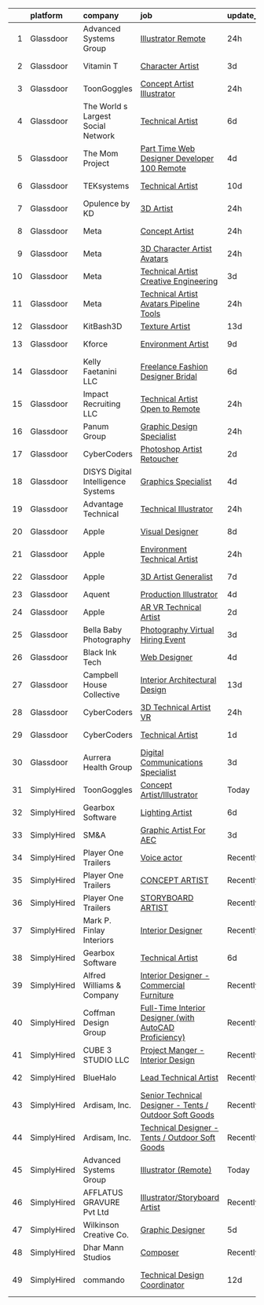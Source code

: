 

|    | platform    | company                              | job                                                                                                                                                                                                                                                                                                                                                                                                                                                                                                                                                                                                                                                                                                                                                                                                                                                                                                                                                                                                                                                                                                                                                                                                                                                                                                                                                                                                                                                                                        | update_time   | location             |
|---:|:------------|:-------------------------------------|:-------------------------------------------------------------------------------------------------------------------------------------------------------------------------------------------------------------------------------------------------------------------------------------------------------------------------------------------------------------------------------------------------------------------------------------------------------------------------------------------------------------------------------------------------------------------------------------------------------------------------------------------------------------------------------------------------------------------------------------------------------------------------------------------------------------------------------------------------------------------------------------------------------------------------------------------------------------------------------------------------------------------------------------------------------------------------------------------------------------------------------------------------------------------------------------------------------------------------------------------------------------------------------------------------------------------------------------------------------------------------------------------------------------------------------------------------------------------------------------------|:--------------|:---------------------|
|  1 | Glassdoor   | Advanced Systems Group               | [Illustrator  Remote ](https://www.glassdoor.com/partner/jobListing.htm?pos=129&ao=1136043&s=58&guid=00000182815f1f78aeb8029729990b0a&src=GD_JOB_AD&t=SR&vt=w&ea=1&cs=1_b38666ec&cb=1660027871463&jobListingId=1008061173284&jrtk=3-0-1ga0lu7t9kuha801-1ga0lu7tqg2qu800-8b30d682bf8e636f-)                                                                                                                                                                                                                                                                                                                                                                                                                                                                                                                                                                                                                                                                                                                                                                                                                                                                                                                                                                                                                                                                                                                                                                                                 | 24h           | San Francisco, CA    |
|  2 | Glassdoor   | Vitamin T                            | [Character Artist](https://www.glassdoor.com/partner/jobListing.htm?pos=122&ao=1110586&s=58&guid=00000182815f1f78aeb8029729990b0a&src=GD_JOB_AD&t=SR&vt=w&cs=1_b2792064&cb=1660027871463&jobListingId=1008056223678&cpc=155EB9D5185558AF&jrtk=3-0-1ga0lu7t9kuha801-1ga0lu7tqg2qu800-6c10e3726336ac6f--6NYlbfkN0DMrcEu7yrtATojKJA7cEzGQ3FdRGWLh0CZQInL4ECGI6k5tN82kdM0cJmh4vC7GgjCRMRi8NDGUDmB8TOH7AXDSKABpq8xpAsHI1IHXDuKuaGVgdIUnUwPPn0gfEL-OBigKsAUf-2NnCTWWr9f927-1E9ig6IZiC0_5BezMjexMIxAyKw0DO83uu8kepNK0rOwuRZT1U_58AUQgYaq8inZ6ypknr8k_6Ch8mWGy53g-0T27rZF85bvZkCM8nkurtm2dbhSHtUOg4VoIMMZWUly34knLCv98gEMASNMq6vLyPEvcZCACZbpbkEfR3zs-VB1r-Y3S3LCTcCR_CCcLzpp0HGxvFGdaUQ6kahHr5cKt2NuU97UaMyLzVDRJgDPxnrDdQtjIWR1-jpi92Iquh4ttSGinahz1R3QMsvqh9_ksmZvPo8fxMTo_OIdHITAAUP3bLWxOLeSD1veq-uK3_s_RkHtOYruMQvYdguxmXcuaA%3D%3D)                                                                                                                                                                                                                                                                                                                                                                                                                                                                                                                                                                                                                                                         | 3d            | Vancouver, WA        |
|  3 | Glassdoor   | ToonGoggles                          | [Concept Artist Illustrator](https://www.glassdoor.com/partner/jobListing.htm?pos=107&ao=1110586&s=58&guid=00000182815f1f78aeb8029729990b0a&src=GD_JOB_AD&t=SR&vt=w&ea=1&cs=1_026f8156&cb=1660027871461&jobListingId=1008060673257&cpc=1FDE87803EF93CD3&jrtk=3-0-1ga0lu7t9kuha801-1ga0lu7tqg2qu800-6c684179a99c284c--6NYlbfkN0APToHrk7ILONyRglvlT3LJMO76dZGJsKlG8WQjsY8Cq_fIoXfAQDEwO_C5FVwIpi5wq_Sg0bZk_CoXmVzns0PPhqaJOEFqrZKtomtK2i8hSAuA5SmzVXPiNZxJIZm58pS7WdSR9X2H8BTaeJQrbhZmqpW4BDLP2tIHz_CdGskJKTVZcRRZwxlK-bAmC_s9R1esg0Jh5KMQm2lLA3S_HyWIxooIZV_t5mg21w3vtKJZ47plLI3FeLqyG2zIZLn6FwmlWoHPtPHcpWc-H0tNejqgif-NopGFHA6aoRnN4iLQuu03c65VAuqodjIAugRuHR8ON_AsfT7fwVM_NRHA0_WJNCfvohkv57GW4K0pcqPyRWHrUYORf1iu4YFit_vusJ4T-1K-U9wVBVff0mBvxa3tEnX3VV6d9qcbXNZLLM8yJJCfN790QVGCKVa8HtFHP_jF5q8aNyWyNDxJNctkfFOohPpEffVtIOsqIgVwuHMjCNJ4IKQCJfxabpqHn1ARkUs%3D)                                                                                                                                                                                                                                                                                                                                                                                                                                                                                                                                                                                                                        | 24h           | Sherman Oaks, CA     |
|  4 | Glassdoor   | The World s Largest Social Network   | [Technical Artist](https://www.glassdoor.com/partner/jobListing.htm?pos=115&ao=1110586&s=58&guid=00000182815f1f78aeb8029729990b0a&src=GD_JOB_AD&t=SR&vt=w&ea=1&cs=1_fc5b1f82&cb=1660027871462&jobListingId=1008048926974&cpc=C63BD00756FD6F58&jrtk=3-0-1ga0lu7t9kuha801-1ga0lu7tqg2qu800-248e5923486b8f02--6NYlbfkN0DSgjPPcnEdvoK3uuxfISLALE6pB1FR7YSHOr_tSg5_QGIhoz_2VqUepdcKLBLI_zTQDUXKUWfMuJTcj5jBf5eRM8zWZiZ9z_cT7nylf-Em8Xnd4NBmVUBZUEHbDs2Kc1GzuzbLrePqI8f5xG1BT2ulBFUwvjcfS-QaVO8EMFpvsQiwlSRMnbZjesYonulty_z1nVl8Rbuv1FCwbqNPpX5WQHDg8KgsnyIC8Jv0SQm3MuFF8dx6IHyXXZCsOC3s97K0JqOFSl_Kw4ZQl0ps1vHyxhSpFmqRRnzJ8E-a7nz6G70sXonhyz3jUYmzcICXNL1J0rvkTewCT4kaZt6WL5ofRjl3PR3QuZxsDhb2YbdCvPI2g8GRTfKT9LFKdWD4oh33lIzgr31m8Fy97tQ0oqInq-U9uhDGEfM-GVFP6tAai-iMtavFLg5l2OYkoH_UufqWeFhjgkg0hOTIU386u9OE5MljtzijirHl88amiKpHF2uLfcv32-YZ54rOqNc_YZrm3bXeyVWbxobhAQhQD2yaoHQLao2bdd4Y6tDh88u72GxkVC3KfeEyTHjO9G77Iixv9TQ_n2cYvHPFKVVfpuG9)                                                                                                                                                                                                                                                                                                                                                                                                                                                                                                                                                | 6d            | Los Angeles, CA      |
|  5 | Glassdoor   | The Mom Project                      | [Part Time Web Designer Developer  100  Remote ](https://www.glassdoor.com/partner/jobListing.htm?pos=120&ao=1110586&s=58&guid=00000182815f1f78aeb8029729990b0a&src=GD_JOB_AD&t=SR&vt=w&cs=1_4225cb3b&cb=1660027871462&jobListingId=1008053678896&cpc=C891152315FA1AD8&jrtk=3-0-1ga0lu7t9kuha801-1ga0lu7tqg2qu800-29a7914dc5cfee51--6NYlbfkN0BDp_epf89aHDQhKpPegNJQ_ldQpEFZQsM9OcONMGxWx6pU56EKHF58QjVdAUvn2gXtFT0-bhph3gR76uhyeyuc-9vrecS-9MH-QgYhY40ZPLHFRbRilPifVczquM8cqveH39uLQ5urFCbvey3LpNmb43wZpt5IQV9zpSx0vKo8-AdwGjnSObvi2EOsyJErdM5zZJ_MdeUXTusY5bYrXzcvt804rGmG1ebwuItWXbqX1IRKF4z_1BbvmHMKJ8ROq3SMIKfivWP1r1vOwPj1uFVMfdG47qvBTcuy0kWh8DfmMt1tGGg25AGtsy67lQ-pK0l27VULbHtDQGWoM_KWgVASjq7e4KwW57yr_ZV6LAT0YVeRNuGjmPsVWNMUQRlrVB0Ud2txHFCAnbVCfRzrMylx0PZEa543-eVgailOPG9OwyzdwpaipF6i9Bt20YiCZA8_iTM1at-MlDKS7L-ABm1kajEyMc9jclM4L-W-3JQ-Cgr9tLvJ5UstW4tqPZuXxKHIK87XGiUHJcxoMQ-QAgislpNpiQoyIYirclOGssShcRCMgVNwD2TikTKQoLoyQqNUukMqE68cOA%3D%3D)                                                                                                                                                                                                                                                                                                                                                                                                                                                                                                                           | 4d            | Remote               |
|  6 | Glassdoor   | TEKsystems                           | [Technical Artist](https://www.glassdoor.com/partner/jobListing.htm?pos=126&ao=1110586&s=58&guid=00000182815f1f78aeb8029729990b0a&src=GD_JOB_AD&t=SR&vt=w&cs=1_a7b2a0bc&cb=1660027871463&jobListingId=1008039161486&cpc=F41FEAB56D215062&jrtk=3-0-1ga0lu7t9kuha801-1ga0lu7tqg2qu800-072f00c7dc1299e4--6NYlbfkN0AuKz8EBO1xHDEL7V2YF9xF3dC_I9B9i-Zw2Jh8clPMK3KTieKealHQMRxLfyLBLKIrswHeKBxM9TXSRl_cIE8uIK21oPg-0fKw-HtXJ93ZUUCssoOUmcpszMkT6JCzul1gvBhuJtvRB880NqWK5PRPihbY6Ko74PWCwfh8aY36zXuGrgjOSweFoUwKbGk1g6x9L5yxq_HZXqC90ZFKS-kqF-Dv1B_XC4nSQFnmLR1OqBSPQyZUGes9Ba_MCPUYMB9xxv-97O_RvQJXTNfW8uDCSwJ1ZXSd7EWVHD3EsDyp-Hba7LVcy4V87O2YNzDEyLl3bOWks-0N0KLa4eDTlIMO0Gx0aWwaaR0n-4uaKS_y9H5-JhNPjCiGD2kw8wyBnG1uOBkCAJgQAeFTfnxoJBDDHXIUg5lxQX2p7uJiBoubB5wsLb0GACJOgUyW--Ar-99ALPS3-A20DagsRdqpqe4dTuu7-3fm-1n5P5aQEmZFe2zRzuHYTIdJpfdcrbe4LgLy-dzbXI2CA-Qoo3vjjH9CuWVOqWHTzXCI6_NohMK5B6ov4CJ2OUlhWl-QkXzD3NOYXSoXJQuXfTU2fJbZPsXp001yJdkgEADeaeeK4vmEwoqXe5EWjtQ4R6LzpJ9JPWEDIEZQj0E8odMr-lxqiBy1X_9bORKN5z6qmsdRMQx78jjjwIzhvXY0e4QwdHZ-s2_ma_Z2sH55c_sfCEj6hr2UBorFRvEpJCFzDiY_OeY9-9MwTlk5eT2MlxtPBfAYNBLE9t379O5zB9BO4-M2MITE4wwgf2FFEEgoFPO8eMNQCR9X5igyC-jWBJBqauP4cv1mMD0Gwtqe57WTgiHcA3NA5dRAaIwn6BG6YItLJ8bW5BeNE6qjJC1Dp9qb2V74ZoRTyAn9Q1I_Vo9vCIrF5fDR8GCW3qYsDdo%3D)                                                                                                                                                                                                       | 10d           | Menlo Park, CA       |
|  7 | Glassdoor   | Opulence by KD                       | [3D Artist](https://www.glassdoor.com/partner/jobListing.htm?pos=108&ao=1110586&s=58&guid=00000182815f1f78aeb8029729990b0a&src=GD_JOB_AD&t=SR&vt=w&ea=1&cs=1_532d917f&cb=1660027871461&jobListingId=1008060635178&cpc=AF8BC9077DDDE68D&jrtk=3-0-1ga0lu7t9kuha801-1ga0lu7tqg2qu800-ece28a5bf28f35e2--6NYlbfkN0Bzkuy17zoNwKMVjyusHhR7JNYo3SmelKzW8jp1Pa4Tk4WW547EexT8lZKR-gSYR2hmTMZ4f2JkGM0Bz3it44cRhxykvI-tnG4bEQgTqeFTblZB-Rf1gUvajfZob7I8LVUQCK7e6xhzaUjXKv5WnOa4sW6ZP2UuYWX5siLo4UvwIYvi22ZacKZPQIJf99zvKlq_p0GZ77HMnAnRNM4TkSFBAscg1YS7-KKaWAvGCrzFrnAHv-GRxYs_sN76fCt3UhVHb3MQJiEpTqTwT2ip0Bic6NpVBtnxW5Mo8j6gznKoppcGnvcvYU9IXCwCJ3-xIYs-8vxR1p2EtrTqGICZaSqDOjQ2tGg9B3bVOzjifkYIzcwxRy3-I3CYfNJnmr1wsAh91XaHwIww9CaiJ5eGklbH2ygQFrTGilS3L3fcOWgGY9w1H6V3NWZNKt8-AGhkm2zhGLCJQErcMD78KqkYM0pQgKUH5Bt1vS8TNM_d3C3VBEPccd1kW6bJWcvjGOoODiaD4CjWka7llg%3D%3D)                                                                                                                                                                                                                                                                                                                                                                                                                                                                                                                                                                                                                           | 24h           | West Mifflin, PA     |
|  8 | Glassdoor   | Meta                                 | [Concept Artist](https://www.glassdoor.com/partner/jobListing.htm?pos=102&ao=1110586&s=58&guid=00000182815f1f78aeb8029729990b0a&src=GD_JOB_AD&t=SR&vt=w&cs=1_75ba3ee3&cb=1660027871460&jobListingId=1008061777942&cpc=632C08DE5A4EA969&jrtk=3-0-1ga0lu7t9kuha801-1ga0lu7tqg2qu800-509a55e2d2fecd25--6NYlbfkN0DYl4UJW4r1Vl7FEn6T9F-rD9lpC-0oMJVSiWjK_MGUd8e8cHXcpv6KPyjLHZEfqkVDT8BL02zSvMYUIlFhL3PC6ECqaP_c5951N_LZXWmyKCY8Kc2W9CtWupRt1vgCZ729Ir3zrl5x3E7_IP23pXS3w_Ht_5u1U-3uBJZce1rHA6f6UGdX3nHPVECWyYusWNuMXXnYMzJewiKKTa40exPUTu7xmczckhHfHxHlbnL9ozD8PZV2iL85kUULnW6Qzp4-Z7LrPcK0Geg0EYiwWMQU_cvxHB9gVT3fxMgTQZyDPVM8G06XnJc9E04zOGXmjRXNCE-jJ-8G1VGNSPKZrKurj58Nx_T8TReyEKsccAt4pDKHXsH8Jfa1-m3eblKm6RNSkWcbtn5blwl9M4l9atW-2jWdkq4v83VzPw4rGLE7IhPDwq3Hg7Si47IhlDeNEs5XFO49K2MKFQzpPZz1FJ3TUUjIjHheKDhs5Rtj65_-8uGN_zHV9gHS1jMxSAodfBhYRv7cSWZquwVfBo0Ta6lmjGC4PSGFMiTybXZFm0gBC1oBOIJqjRCVtk1qMRUHl1LHZNdWG2g9CIAzyZj93ea9TMBNq4hT3wl2GST_mPCRXL6xYRjYs8PSsMASWLGuhFG6JeyZk9Aap8sH9il2ObM9Jf1shflSVmb5eHsTcHUzhAuxixxdxJCafXYmEHYCBFVuY8InJsio0KHsPR-vm0te0Ut4lsiD29Kt_7AEmXOKj7c1z7kwk9SPMp0BdurfKFxMLJnmy3PaNi8k9ZFO6zYxyaxhzu6a8Vit6F0UVzjQ9oJDRjkmXj1hxP3IyjIOtiApsoNlxiZLdFdhZC_-lid-NPd8s4ouk-ufZuU7iHqIPk_SpYEyYeynh2MPKZkcIbQI9_6gqCSdEl7hxUFpwtJJHNMED4Kym8X6pnazLHI2VpCko9n2DQrXG2vglIJq2enXkwmiGyaENLwJc6_ylMproT03MsDr02KtVKG7nIpbYT7fqERqPHMm0g7TKFFhwxsDYY4uDzxEOtIBfPQrUTUF-CgsMwV1g-b6BSoxgkDMAj5H_M6tO6nuWjNHjq-BGVk%3D)                                         | 24h           | New York, NY         |
|  9 | Glassdoor   | Meta                                 | [3D Character Artist  Avatars](https://www.glassdoor.com/partner/jobListing.htm?pos=103&ao=1110586&s=58&guid=00000182815f1f78aeb8029729990b0a&src=GD_JOB_AD&t=SR&vt=w&cs=1_f8157438&cb=1660027871460&jobListingId=1008061777966&cpc=8A48E7D5890B96AC&jrtk=3-0-1ga0lu7t9kuha801-1ga0lu7tqg2qu800-42385de9be05d970--6NYlbfkN0DYl4UJW4r1Vl7FEn6T9F-rD9lpC-0oMJVSiWjK_MGUd8e8cHXcpv6KPyjLHZEfqkVDT8BL02zSvDOFgY_TTPFfcsfb90mC8bVqyuMPVNeahIMSpreFDcArnyZCD3rMbijFTY1J5mOR9XF2sJuhoD64xxAaVVYOT5pOL1XxGsCl-_r0lPkXyM5euDLqQtY7xcSL_KSQMLb-KUeMyzpN2AQ8T8snMnYZsEQezeHjPJ6QxrAxshLrl533AYlDEKJHG-YFY9dHV3n4YlfKdcsv5p_HqyDrVyw8JPoTNwUI30IrQNsFqKcVsx-zydXO65wiIc9uD_ZCNIeWAs5-uFi_drSHYIPpBhS4OBPzz_m003g2wNASyOpm6lPEDLng2OKWdJEFkcQG5VuKH5gbFCuc4cYg1QidFk60DEJYO9HN1vlnso84aq0qwxRr85r-KWzMCkrEOu6d1ioUXwgimwyuZFSek1j2ATSqAL6aBI6Ww5rbXcMFY15gujvPH-yHmEzgJTO-FMw7cL5Vc33Q69AXqEN-XRvm8EYOxh4eOLAJxVITooL_co7QZwaYyVAbtYsTAyXXzqWm5ZAUKvCysg3pezXlRS9D1X8st1I6C23YxEPVSxHLFYWjSYzvAwUEOlYSwxTy310SYw29yLPJV6WOx6zfvQZJ5Ye1VJi4mAV6LkwNOVgXomFuHslHXSOBiJaG-83ApFH0QpwZGxRJSF7I_5Afs1U-j43Vb02rOkmdnsFV4Wwm4ywqqWD_c5Tyzx4jX4O_kwu9G-W1M15GbPvn80GARivuIx6a4SSaCHEEgmx0sdub1e_7X8LSXzhnq0Cvuj2KNFxlkVKedwnei6u4jY_YywkMJIMlj8VWWIIz3qnt31A8mF_939_NQEs93fLQQXaUumtYoiOvG7j70WBGKBRTePEI9-EfVohV3z95Ycb2xDzDmXKU7krKHVn_gozNMhpfG4-TvWP-W-7oOThPfqe9Vfx8fZZiicNUUbwkQNpCnarGnbRSxOwsvQiMSe2bZjNQiZLVEO3fvuGGTtIOozrIkTabQ_PxOV4FEBCmSWN2kB0Z_PX0YUa6AMIQQuDjJj0s3F2lp6a4fw%3D%3D)             | 24h           | New York, NY         |
| 10 | Glassdoor   | Meta                                 | [Technical Artist   Creative Engineering](https://www.glassdoor.com/partner/jobListing.htm?pos=104&ao=1110586&s=58&guid=00000182815f1f78aeb8029729990b0a&src=GD_JOB_AD&t=SR&vt=w&cs=1_c72044f6&cb=1660027871460&jobListingId=1008056316974&cpc=14D5209370AEC984&jrtk=3-0-1ga0lu7t9kuha801-1ga0lu7tqg2qu800-314cb7abd2da0403--6NYlbfkN0DYl4UJW4r1Vl7FEn6T9F-rD9lpC-0oMJVSiWjK_MGUd8e8cHXcpv6KPyjLHZEfqkUjKpU0hMXibp2ldHXflztMYwy5PWjsRXUM8qgSrSI8i6v4AMTrDiSEE8fvXHQyczsvZLsBPgXO4NwBol3QzjF5b6hr5bFyQ4_SuFrGUWIjg1omUFfLcL4Gjliz2PRkDot_z15xUFwrgweFbE0agp8AMkPGWjx5cvv6k3RDrc_haa5p0OvE2tS4yuOOgeYyjQ11sUV0D5QpxbxJlxSbEx61mzGCeeZWsQVtyqS2Q9Yyi7gjcaArGvUr31gC_eHScjq_hcYDk1MRPAiUkC5qCSApa0qiO17NC1-3P3JxSQ4GIl1irf5tyRbIfz8cy4fb3juAJF_vD5zosH6YCif6jblmTMMWqB8ILB49kGSac_-NcHHLW_svmrIWO4uJ4Ds57wPCAvDpfGd49yD5eojR7piCTQ8j0Ji0Ovsam1mPwXZrAS26NjUneqGCldWgtJa7YshrUHhiJ3Y8sq7xh0J3XayT4AuXxUdmWXxjUCrR8y6h6j8pbwRIwI_w_HdZ0eOosUhJzZIumx-Jnnk4LGtUa4Pkvi79shFkKWC_KcDULcFUikUniVKHZN50MZJn8UNVnwjhZ_ZQdfQMRCzJrP-TFInObiXI3Vd-umuJ6WvEp1LCypL1yOjyooelyDS9ULuEjd2emzyf-gSE3lraCERxsTNxU8Y9WB-B-8YMksV4THZZn2iN4uybDB1PbSNqkblLmzuKaaYJNso7Sg6rsgMQlHCnKuIvZkTTL-YyRG2hMsuPC9ZBVDkD93XknSHhvCo6E-ZiGIE39-E-wzHx8x9xR8C-Em-CIAKk1d_nyeC4dIkAsfx36_YPp4DZl9GbUpc-79x6uxMSuf1vbgY957qW_yK-6nw4_3q1aMmjbyGPJ8MKdJKnaPeWjl2eT2csMwujCZqeMC1g9ixP6XyF4TRLGbtUj7aoFW6GmkPA2zufS0p6GEbUENnG52oJ4DwGuWplq5uLn6HQDJVHtgOObtB12zbNxQIu4tAx30RNI_dHW6ogrles2cg6TXY_G7qKl89B44BZXJtH1F256w%3D%3D)  | 3d            | Burlingame, CA       |
| 11 | Glassdoor   | Meta                                 | [Technical Artist  Avatars Pipeline Tools](https://www.glassdoor.com/partner/jobListing.htm?pos=101&ao=1110586&s=58&guid=00000182815f1f78aeb8029729990b0a&src=GD_JOB_AD&t=SR&vt=w&cs=1_18ce1d23&cb=1660027871459&jobListingId=1008061777860&cpc=FDA93C03AE7AED37&jrtk=3-0-1ga0lu7t9kuha801-1ga0lu7tqg2qu800-99e1bc49abba966e--6NYlbfkN0DYl4UJW4r1Vl7FEn6T9F-rD9lpC-0oMJVSiWjK_MGUd8e8cHXcpv6KPyjLHZEfqkVDT8BL02zSvEAtjEAYuSFXPYOKsP-vuJeZpY5V-ffEyNjUMEKg8Rpwn4WNZhV-uITsOycdwnr9OcFTdLCvEX_3fdx_g-EEUqBCF5pfdHxQmvoYPWjvyHpjbvQ6BZA666T-E0gplxFvUpbQTYHEv9XrW6IpKV9EpxQ0cpAWhPrQH5ULQ_8SDviJojcsh0E-qlOCAHM2FzU07Ro_S6ehah5ZXwPQ3UTRPWoOYohH7AW5H5-iqpypJQdL0nGOUoj-1cljrTXOtNtfqwj0ct1oImVYlsww7SDTWH6sYyICt3Nfssvkherc0IHZZO7tSsq4M5Cj-VyX2XfD945eRquan6ZhgzAN5j4pr5PTMgTrlG242P9VEBUeBTFAeHxqj4ihT-4rETlpCO5q7t2UiiIiK5a-JV6EnmmIZHHXiN8u_oEBxhqKMz-B7xUS36XuH8ztWxaFB_xkBZdUn5O4qkLFnBgbqfF6Qz175Ej8nOIMqkke8Wkx5Pqi7dHAlTowzbaIP1cQEnmDa3V9_2ayihAw5yeMNNmgwbas1v2-xn3lTG5PF8oMFw0An4isO6ELh9LC-SVXniOTvHrqh2zxSBj0rd-Ld9qjmFyPPVjpuy2y9GUtHy7MoUAtIVw_YiX2K6iQ66ml6NzuGtn1G2rDjwaOAI_tOJdyuioIEzGpm1f7dcmmCfqLU0YtUClBunMEzuzo0B_XYiSAyh_iDX_cyxlQ4QBP7uWbBPK9vGlAzVZCgf2clfrD-459lyZKZhJzywLnLrOEyprv1OJ60KvNetl6o2MWfngmzw3fdGRzmcGwbc2VA8K1r2UjxOxTg-FU131DL3GAUwDNEMwkgYikEr-Kxe4T95sCAasFi10MPJNpWaDNKyQQcO-wDQimUUrDjOcW-VBEqgd84-MhjsGZ9aL9Ob3Y9J46nONq3DRlcA8l333mpmOfjzgs3xVcioC4VIK_7uGfG0nRK2l2SFPsukAZo6rcgaQOix9t9oJ7VB8AhxIoNKK0aWbzKOKc_I2TeKxILrU9yVkGjBihQQ%3D%3D) | 24h           | Remote               |
| 12 | Glassdoor   | KitBash3D                            | [Texture Artist](https://www.glassdoor.com/partner/jobListing.htm?pos=128&ao=1136043&s=58&guid=00000182815f1f78aeb8029729990b0a&src=GD_JOB_AD&t=SR&vt=w&ea=1&cs=1_a9266357&cb=1660027871463&jobListingId=1008031970276&jrtk=3-0-1ga0lu7t9kuha801-1ga0lu7tqg2qu800-d8862ebacd634d68-)                                                                                                                                                                                                                                                                                                                                                                                                                                                                                                                                                                                                                                                                                                                                                                                                                                                                                                                                                                                                                                                                                                                                                                                                       | 13d           | Remote               |
| 13 | Glassdoor   | Kforce                               | [Environment Artist](https://www.glassdoor.com/partner/jobListing.htm?pos=127&ao=1110586&s=58&guid=00000182815f1f78aeb8029729990b0a&src=GD_JOB_AD&t=SR&vt=w&cs=1_721fc661&cb=1660027871463&jobListingId=1008039485349&cpc=9908D8D4413DBB8A&jrtk=3-0-1ga0lu7t9kuha801-1ga0lu7tqg2qu800-85e95a4df6096bbb--6NYlbfkN0C5IatSLh_Ak1q39eQQoPIxD737RW9NeiYGvIRXkrLjEBkC4LI6KweFWWPiS1PvvlzJWla5cx_TCSU31A_RROMyKtGflSVGcxylY0GAzInpiniJyY4OdH1awobbWopXk1lmivPgVrGNEF7iey1BATDkb9pCHXVL7ryCgVvS23w7QQeKdfsGX0QFdlRuW2H24s0bM2t8Jf5aKw2ce2-LmrzY0o1G-Wms5eCxb3kK20dWZwoIcunumvSgCPRwgeExfC9rzJUOz8BG1BPa0oOTLUWfKNGor7ohq_SHqS76IMtKF59rpCAl2VPh56D_2HKzJFleteXK1jtPCBZ67pWWZkVHOlqwaCPHmA6ehUoQLde6PVOh5bsZFzh40stQhbImQecqRxeaGFb44ZemVaqcSB9Ro2QwOMrjs4H1I43w7hupw58DVUiBdDih1mCzZQnhYH6BiP-3gG6j-cloH2vwy5tKbcN6QOw5WyhyQP79iIcS1TBjoLKt6PpG3PoG09tKreaTlUkpOT_bgFzUuss3aB-egX89azxWx4cRedJltqrVEY-ZGSq9Y8iDUkjer0ZDtUlcZXRzEYkPJ0gJ_8QcQ-28X6Pt-0q2YCY%3D)                                                                                                                                                                                                                                                                                                                                                                                                                                                                                                                                     | 9d            | Redmond, WA          |
| 14 | Glassdoor   | Kelly Faetanini LLC                  | [Freelance   Fashion Designer  Bridal ](https://www.glassdoor.com/partner/jobListing.htm?pos=113&ao=1110586&s=58&guid=00000182815f1f78aeb8029729990b0a&src=GD_JOB_AD&t=SR&vt=w&ea=1&cs=1_8580ea29&cb=1660027871462&jobListingId=1008047552919&cpc=1CBFC3E34E2A31FF&jrtk=3-0-1ga0lu7t9kuha801-1ga0lu7tqg2qu800-a6b9ac20acd07671--6NYlbfkN0Bpkz4eilSyVaUq0KmM4Y1lINlxqZT7Saz1zIeLgvAAAQXFt9Fm2DMj8MuCtiTwdvLESqHkZ0NoepSmzNcjZDnBfQUfoiRxWu9YgRUvaQtbDMNMwaaxBB6jeoxv7tGRNsjun7Fhkv2YXNDcS4a3dPE76vUTJfxc_y4PoChJECPlFV8TzUzENM6w-NrYsqEToy7HFo6_8MvfSR0cTTQHBHe8Q4Rwh8LjYViMb8OiCCkl8e6JhS3O2xwDc14EUdB-DI0tAjSVtOoXTyT2_1L53e2ehfDW2obt03kQFsqUmLEyntWUDQNezwQ7-0lMks_C5wVVBgwuV2z4inEtFc1MqtK7BP6VugCxbR8wP_sI2-zXYhkXUN9Cs9OMo3c90jKTSLYoesItGvCxPAh7Dae8TTGE4KPcUlzwb4buO6RSc3eIm3P6Ig8y1rINmAEJBj8QpLQP7vOpJR2UR8avAGAv7YAD7VO1uaUN5vAGtVfhivFZu10wPUJYyKI6BRsTvJOwlZQ9IwnJZLihFA%3D%3D)                                                                                                                                                                                                                                                                                                                                                                                                                                                                                                                                                                                               | 6d            | Remote               |
| 15 | Glassdoor   | Impact Recruiting  LLC               | [Technical Artist  Open to Remote ](https://www.glassdoor.com/partner/jobListing.htm?pos=130&ao=1136043&s=58&guid=00000182815f1f78aeb8029729990b0a&src=GD_JOB_AD&t=SR&vt=w&ea=1&cs=1_8abdc24b&cb=1660027871463&jobListingId=1008061540537&jrtk=3-0-1ga0lu7t9kuha801-1ga0lu7tqg2qu800-b8e0831696672feb-)                                                                                                                                                                                                                                                                                                                                                                                                                                                                                                                                                                                                                                                                                                                                                                                                                                                                                                                                                                                                                                                                                                                                                                                    | 24h           | Portland, OR         |
| 16 | Glassdoor   | Panum Group                          | [Graphic Design Specialist](https://www.glassdoor.com/partner/jobListing.htm?pos=117&ao=1110586&s=58&guid=00000182815f1f78aeb8029729990b0a&src=GD_JOB_AD&t=SR&vt=w&ea=1&cs=1_c0df7898&cb=1660027871462&jobListingId=1008059929479&cpc=F4EED0218A761C36&jrtk=3-0-1ga0lu7t9kuha801-1ga0lu7tqg2qu800-0e4550277865b6ae--6NYlbfkN0Bo_CM2a8GgFIiw_-9fb5ug3xmG_MFCzpxBl7ntROtVZY8vaamdbhFsLTVNaHi-vU9EYboWp9GGldm8INJpCJGaeUooRnAeViLZ1Xa532DKn6HaOLmXS0bCL29dpl2WcYk0MizOc2orzkQ5hHlqOpR9-3UzuzWc85yzdU01NioCXNZE8ixS_DrxtBEw7Wj-qhRtdXtwj7lsZPYvmAkLn2ZNFwGNS-PBwR6Z_HcNpiKCeZ_K-I-tGCRJlVxqEER5x-DGJQfX8WNMEywsg_i8ip4KYiVKjTuWABaKrcFdpt_aniZrGEATiBG4LXu-24HI55nE-sxzBKSBQIPA1xKRlIOc5__ggDr1lv4K9kJZRqBGh0jUOOjitv7idgul7cpJN_fZCsb-ppUkS6a-UISOFEUVQ-LyBtmR0PJ87sR4wrigA7Xp9o2fCkFZbV6eQ5tJ4SJ5l544W1PlSL1uMfdLElRo1mKkfWaynxZDEAy_WOA9DjQWavAmWLo3aHy99y8xzfqIzcXsifop5A%3D%3D)                                                                                                                                                                                                                                                                                                                                                                                                                                                                                                                                                                                                           | 24h           | Remote               |
| 17 | Glassdoor   | CyberCoders                          | [Photoshop Artist   Retoucher](https://www.glassdoor.com/partner/jobListing.htm?pos=123&ao=1110586&s=58&guid=00000182815f1f78aeb8029729990b0a&src=GD_JOB_AD&t=SR&vt=w&ea=1&cs=1_486285f8&cb=1660027871463&jobListingId=1008057340999&cpc=6FC5BA77C9A4CD78&jrtk=3-0-1ga0lu7t9kuha801-1ga0lu7tqg2qu800-b013b9cd733a9c0a--6NYlbfkN0CpFJQzrgRR8WqXWK1qKKEqALWJw739KlKqr2H-MSI4eoBlI4EFrmor2FYZMP3muM2pAkOmUab4-1lH21xETHlOmdpFE5WRD07jyAJUoNN6pS-bdee7giWXh_Igv1oyDPdrQmE_mDsYk6fJdtncSo3ktybkM4EEymB5APPE68RW7AutUuxJU7LYWrHEaCZ_9s2cba0jb67iWvOLEfm3kPIl_2a4MOycq9y5wS1iOdPeWWRDNpVfigMCWa_9M-K3qB-yTiFDd517H4SzmAeWeP36BGUpS-72VkL_KFa56HuLLK1SyN4j4G3Yy_XIadTOQBwSQTRHnfzsbE3d5W4R_GS8BQZra0kszz-6YEf5aoauARsoMhzo41GCjRFEaNPU-xiMaq0ZCvl4ifIxqmeOm4JqcS3P-pI3T3lrCdK1WckJLMkU_QAQa9d7aPS4PoEr4fN66AGVfuKBpRTni-324motrrzCKsIU728s37QjGk1iA7mERCTthnJu9fZaAOSsG0OjNJyplwGWekNdiB73FZJKSw_xOH5E-PVNZAxS05PUF6vxjPNs_a13s3NVyrLdX74odkHEeAGbgmvZvZ6GS3ITYUxBQuEQW-9tD-JyRlHGvO9VFCOqvXs3BUGXBQsCF3zCZOxaRhJlk6u6VITdU8EFSvGBO5dXLt8aTq-FwCX87_IhJwg3-lfmZC7T5Ec-jYMuim4vpdMlv03RdWHFJIWzr1iPtlYypR8H7RoovfBh6EyR4AW2P9i8i7Uq6MGAPJEw_f6DCtxiyLB4w-ul0nY9ij3AnzP6fRw2hodFUQeqOM1LkR_blkDhCDA4BNHbcO_FeWf6sPoNx3sTvaBmawoestuznW0V1ClPZkFMtSnQYdZ0-NEMQRTtM4WiO79_W6wx-QlFW3Om_Tnt7utw_XSg0z5M_us0h4H6WN7aH1hb_yYNrnFFhJTDAsjXwesMA84W9-_DDiJ8kiKDdcEwYg-5IIjV4XrFouY%3D)                                                                                                                      | 2d            | Reston, VA           |
| 18 | Glassdoor   | DISYS   Digital Intelligence Systems | [Graphics Specialist](https://www.glassdoor.com/partner/jobListing.htm?pos=125&ao=1110586&s=58&guid=00000182815f1f78aeb8029729990b0a&src=GD_JOB_AD&t=SR&vt=w&ea=1&cs=1_bf0cf3d7&cb=1660027871463&jobListingId=1008053663966&cpc=AC285F3A3ECA6BB0&jrtk=3-0-1ga0lu7t9kuha801-1ga0lu7tqg2qu800-05a9147f72306416--6NYlbfkN0BTYkY06FZEdAAtNWO-eDAfNklmfZymsMF6eFRONl7rAMN5x_2sHrqXfWPo9rHDxSPxJdHgodHrfmLdZ7p7oE8g28cO2kykwVMxcTZ_UeTFxfUI5ZeFWb7jORpFjVoUDmzb3c1EHoCmoZRGPWvDtdaQis44XrL-1Q_iMb9QiMGpJsLQr4RV4EwRySv4mSFyjkeAUxhrFDgDtL7sIJgg5oHoC_FYjEFUfjAUbyKs2UuU6oKQgsS_jh47-rEGrexE1coZ_aOyd0B-jiycvwrAVg2KuAl0wG1hA9uPpSQghxqGsR5mOisvkCUuQnZTPo7Bhrc5UrlgK77RKOD766KZgh-nsE27Wvua62KOZ8f87dT2DDM1y9eNc1CIDoYW_qA6yJCJQOAIBH_Fcwdr7N7XouVWpt_tC-H3jIUd0HuZFcIiSNhayGEqHUe9QAQChmR14o4GeClDte1si3xlV7GqTcqEKv8YMBMKhY-f3GOsBwegra-Gla2KCpk2RAodSEtMSeB2gZQfQ01nWA%3D%3D)                                                                                                                                                                                                                                                                                                                                                                                                                                                                                                                                                                                                                 | 4d            | New York, NY         |
| 19 | Glassdoor   | Advantage Technical                  | [Technical Illustrator](https://www.glassdoor.com/partner/jobListing.htm?pos=116&ao=1110586&s=58&guid=00000182815f1f78aeb8029729990b0a&src=GD_JOB_AD&t=SR&vt=w&ea=1&cs=1_b0e869e4&cb=1660027871462&jobListingId=1008060519712&cpc=01657B10174A43CF&jrtk=3-0-1ga0lu7t9kuha801-1ga0lu7tqg2qu800-92a35f20f136349a--6NYlbfkN0CQRQ3eiV4YWjrRS1ho7HVQ9JO8v6Fb3eU0yDOJbdOiEguntuRlpE4-_N6DYLNj-GrLRP5FYL-aNzagPvIYxyRsnB_9dzeqVd7S3AAeM0Tn7lwMIUWEoREOg6C_e6cv3q0cTiXRoZgR9Db9nqC-PcNEtAnvPp3I_DXS4Wt3NklPkyYShlRbBwa-Fjul5_ghjJe55XLdEWyR1QqUzZiUGbwcYpBPB1KW6ZOlFNmjW7-dREyAZECS9fbSyGiSX5USD3F8Mx6c9MeR1rT99I72BAPQnB9aPFVNRS7mAUENf4mbPqGW3b65U4G4YRNq-DA7Mz4d5ZKWuzqqRB__BcisDvj59xNyZ5yqCrOGBG6yEMLRNmVoFNOBU-J9P7oJoHjBE0H7oonb2CCxtByQMbvl2g8ao563tuj6mZz9HMSDXgcVBe0GSA75-Bg-Kq-Dz6-KEKu5awDpxWfOk8V9jPXPtjr_Wuw9LMfJ-47dtq0BOu09ZXzfhtkEfiFtt9shZMI3Y9UFdHQQwInO-pQ6tyrYCq1BQ8f48LrvpF2TpwdSwOLOXApvvD9LL3rzJtngMM-Vn7A%3D)                                                                                                                                                                                                                                                                                                                                                                                                                                                                                                                                                             | 24h           | Sterling Heights, MI |
| 20 | Glassdoor   | Apple                                | [Visual Designer](https://www.glassdoor.com/partner/jobListing.htm?pos=119&ao=1110586&s=58&guid=00000182815f1f78aeb8029729990b0a&src=GD_JOB_AD&t=SR&vt=w&cs=1_fc122ba3&cb=1660027871462&jobListingId=1008040016804&cpc=8795CF9063CD573D&jrtk=3-0-1ga0lu7t9kuha801-1ga0lu7tqg2qu800-bb532ea873042e45--6NYlbfkN0BvKrLyj5gPmtZO9T8euul8TCxuuKNOtzRJOomxnwSEodTz2Bc-sPZlt2Zgji_QUXGPHfZ3D9-fZ1OKuJNaPs_uQ5w_KzDforvZV3gkKp6iioQbQY3K4gzEU7wZo-48-p8ViP2Rx7a6R4FlSaYs04xMiGz3yoEqYKFTZhAQFWyhUcI_1xRJSUgRqzdh0eFZvjjkm3tF7ZldKXRRF4VqOuAllpUcEv0N9T_U6gwCl_e0KCfHBG2ggPEWuVUFlnwTICVXAmS0_xbJrs4ovvAcX3pH23EwSy_hXuYIIRPNs-oFbWr_8KXyuNNZSXA5IhM8cLxKZZx4RiE3X52Qqrp-D1e3aIJ0bqhk6V9qnLZCxwL2adV5PTs_4AzVv6uBCwwolTQNwLWO8PTNPlOQQnz4a9Vd_bJhIQmd909eqO24V76JVoY5LTTGRf3pUSL9BNrFYcOuBSZtjHeZZeW38ZOdowueYkN2NW8_PbN4fVgZF5XWPkY3LRJfigXDsnx8HSAmuJ-6yO6rTF3T6bg3ptwwXx1UL3K9vnQUoil8tpwwUh__ZSaeEvEJOFxez4_y6NWxQbX_QqCsxjUmdy1e3Imx5PTDyZ33vjKaK1JAQ3iOUHpVIii87H-cyyaeAQCgkOVxyl6LD97pVejyN3ejSoU8HWI058XDbQWyXpn-GyWtkSfBtNHP-DMJ-CMHkvnnECJsgjIpPVmJm7TpXyZwuluZ56vwnVFknjZ-NSNi74GVYF7SKYtWPDHpL4-5XwD6Eh5rcSYo4EB1CiwcATjulkh_TGUjg0eoxHJtBsV1WW_AyqMQAJA6g2oNpZ_8fophVGTXwY4hKqWbm5_RGsxXm59cb2IvWJUhX0WG5x0eDmNcz5bVr9vEEe8VN4o9V-wOD3RKHiOGt2tT7KqOk6qlA1dTzWTWNJsvnKobhJx8hllRdM5BzoAvrGDQtQaWZscG2eJw1rI%3D)                                                                                                                                                                        | 8d            | Cupertino, CA        |
| 21 | Glassdoor   | Apple                                | [Environment Technical Artist](https://www.glassdoor.com/partner/jobListing.htm?pos=105&ao=1110586&s=58&guid=00000182815f1f78aeb8029729990b0a&src=GD_JOB_AD&t=SR&vt=w&cs=1_9e3d1b03&cb=1660027871460&jobListingId=1008061779472&cpc=F41FEAB56D215062&jrtk=3-0-1ga0lu7t9kuha801-1ga0lu7tqg2qu800-277cbba73d5748e5--6NYlbfkN0BvKrLyj5gPmtZO9T8euul8TCxuuKNOtzRJOomxnwSEodTz2Bc-sPZl5OJ9R4TJsNcKB-gPyNHqVbm-rmrI9wsYS95mMmSKH2T-htf_g5FM4C6AWnnnG_tLj-Totl64xdIcjdac13e8hm8lU8FEmBJtgHqR-_Ev8p8iEsHi8cTPuAx9ig3hp-8mOpPtaINBxMu9wCwc_fpH5CdGOEMlg19P19rpV6L0rdYm1Px2xT8jIjlkhDYFLT0FXf2jLIRPjN4tRJs944SPqKVxAWO0Qki0KrNKAwiPNVQekiKzSP35U3-74TU5fnhaTRwfIOFO48ScyTHYeh639y6vvoKYL5pCshuFE0KmzOjFEN8TrPX8AnTDagvJ_drcBY9_u-HPZTeTwdlKSrhfWmjONKt1-1twxN8hSNmypHjsFPT7fjqpSLEGX3L4ZK-DAwas_sxFC1_h8DBRJSfnfE8zjwQ6_ZZn5qrTjXJl3KjO1tutSUgKTIn4hII9XWhYFv7mZFOqUqVLOVHNO1ulh5dBh8Sf5K7YcFvmEoPmtTAg6Zqq2ebch53jc-0FDrh8W8UddlT4feru4ODhzpUrUwt5mqV-SVrtxnFkfFJqLqj4ms8zhkm8SGUMGk-xZeknRl-2aH_YevZyGBX5A1rt6Z6KOWhGILgnjhmeOB2dTUYC6NtRtFGPRQdsK_seZcSRO8tAslt33H17AU8R90Yzt7GRP10CUkI72RV8U-5p1_G1zqNh-_mAj4WoTfU6LVqKBTRrU_8c1Vui73IcymCWbdmUimVqGK8h3_iodI_Qpp9yeKQrUvesGenjiiR9ISIymGlwieEx_aYgwgvd3Ydm_5zQG0qsTHcPTPQqn8N_qB-ZbSAUkUGT_hW4AI4ynIeGFKgy_e5_hLyRTHb5OkLxYuUa5_HVxJ9KIllIPFoQSC7yXKmecMaNsWz-8svuajMnkepFVux698JFTqPQ9Abyxg%3D%3D)                                                                                                                                             | 24h           | Culver City, CA      |
| 22 | Glassdoor   | Apple                                | [3D Artist Generalist](https://www.glassdoor.com/partner/jobListing.htm?pos=109&ao=1110586&s=58&guid=00000182815f1f78aeb8029729990b0a&src=GD_JOB_AD&t=SR&vt=w&cs=1_9f910ce5&cb=1660027871461&jobListingId=1008043315424&cpc=8795CF9063CD573D&jrtk=3-0-1ga0lu7t9kuha801-1ga0lu7tqg2qu800-1b9bc4abaa9c16ec--6NYlbfkN0BvKrLyj5gPmtZO9T8euul8TCxuuKNOtzRJOomxnwSEodTz2Bc-sPZlt2Zgji_QUXFzD7dtomGns_hR7wA5qROeh1D0sSdCcCTzAlkilmqfzZjf8ww35AV-QWcUoZrGI3Q6Gqv4YHd7SsjDwQNLX9uhCDLZdnCczIOOBDLWL-Pr7iFKV3Bhl81b7Ki7IoOcD8q_wfPN2-Pfk1_XcCe4xdRV00ZRqMzkz4BeSO0vDUJxrxEYTl2QXQ35P93R8_6bvfAPM1-HKcXA0M0bErikH_zefI6oZpalPoigVt8sv5pi6p4mH9lMjLVPnTIOuu48WYRqUHp0OL-leW6MLi0eUHoVUGdb1V6Mu07Ez8G2O_zpvcj5_eKeKJ1AB1LLRpyr-hzLzvSehgUKdnJHiHfwyKYHh5V__PpmfMmxr0XojUEbrbMEvXJwTMQtBVyky7Ik2kGd9A-oAtb0FKprK5EakttKupqU9BHzXXtjoa8f8Uxlw17mCp3cwyApJ3qv1czdzRwi2qbSd-f7_UKCigDCW0vJxwd8QbCOZlG2KGaQahtOI8A8wp57n2N2yEVrhqL0CX1HodymaACrXkNdRA_jq_ByaLW0hxb9t0yqmflCMskze5hC75nL7lSqAaN0WOPNc2ImYx_q-YebuyYECxWfAHM3bDzpeIczBw7-84kolkJpWyldmW38VhBMSXE5ju_OqRRxNYJNHb0UBqLyF-TZjF09vwo0oxcxFgBuFqa085XQ_qcVV3utDXb3hJ3Qn8QiLyoGru6q9VgqIEaHCmeUevZHNNDGI8y7z6qhzhMv5kOOVxbC69medEYclta-tSRCEPFRjaL0pb2nAHeCkTa8xT_kEPodXD8bbCltows3NV2s0qJHa9UyF54LlOoMMqZjClaUWI32DswU0Eu85pmeBaWNw9HwiUxL85M10oDCGWfsn8NFzna0m4nK926gr-RUC30%3D)                                                                                                                                                                   | 7d            | Cupertino, CA        |
| 23 | Glassdoor   | Aquent                               | [Production Illustrator](https://www.glassdoor.com/partner/jobListing.htm?pos=124&ao=1110586&s=58&guid=00000182815f1f78aeb8029729990b0a&src=GD_JOB_AD&t=SR&vt=w&cs=1_16095027&cb=1660027871463&jobListingId=1008054069888&cpc=32EE424DE2B657EB&jrtk=3-0-1ga0lu7t9kuha801-1ga0lu7tqg2qu800-43565356013bfddf--6NYlbfkN0DMrcEu7yrtATojKJA7cEzGQ3FdRGWLh0CZQInL4ECGI9gD0Wolx9R2v-Aex0-GK07dASrBsqEVSg-gj-a-vXbuH20a6DpBGvH2MFQaOW87KGitwr1LxaPi7zgFUjAqoU08pUn-GaZoUrZStamzJ-C_PgvM3cFKA-mh3CQMHJjLmdP8CEbdwDRKNcGS25EfPMDLwwwrJXcqicI77AfOTnOxps-nddhBhwWH5JC4oVj2MPOmx4XkDPRCR-YIQo2PN0_DUug0x4cJ80WR4Kt1AjVClPq8EcQI2Iyi0yHY6krZ51izvR-L4_-gLAqoeVs-HxmkBW9Om68WNEsT85mb7DJocevXwhHC1iVKAdMp3rltlGY9hHqP-XJFl2OAHJ_pEu75jGcZfx00gdSEcUvcPH7UiihqbvZJkwKTBPLxTwkXk1Slac3Uyx_ZhbB3n4w6QPfXW3djQjVPgQ%3D%3D)                                                                                                                                                                                                                                                                                                                                                                                                                                                                                                                                                                                                                                                                                   | 4d            | Austin, TX           |
| 24 | Glassdoor   | Apple                                | [AR VR Technical Artist](https://www.glassdoor.com/partner/jobListing.htm?pos=111&ao=1110586&s=58&guid=00000182815f1f78aeb8029729990b0a&src=GD_JOB_AD&t=SR&vt=w&cs=1_3a84578f&cb=1660027871461&jobListingId=1008057519531&cpc=8795CF9063CD573D&jrtk=3-0-1ga0lu7t9kuha801-1ga0lu7tqg2qu800-6828e0b0ed8ec9bb--6NYlbfkN0BvKrLyj5gPmtZO9T8euul8TCxuuKNOtzRJOomxnwSEodTz2Bc-sPZlt2Zgji_QUXGvcv-e3u99qCr59X6Yf61nnfkwZzZxivNSNjSQjrL4JB89BRjvagDroAoyJMmjNM6BcnBdKNpi37SJuwNaJ_G2aMYazYgAx_OLN9CcThcrLZVzCAw-spdc2qEU654cyN1JYgAdsBlKLiqfUwdhFZXfkl6uAAuZLLtuk-od-xv9zIfb_v4pZRnNxoSU2G55iPct02mnbf3u-VTy0ihA42K1ljKklSC2Iey2Dga1Aa8kuqMLGFLHWphtWY8EUMtpXrbb6DtNKbFZy7IfXCKLfx2t5eb9255OfeLdmgDVATKbQgLFWWqACZ3Z884YJfkjzbmonfvIPQEs0SzejyvNHsUjvX_3myCjkE2QWjXGuPj-w0kR3xPxL2G-h9Fywq9bkarimDoMpY1BxPicvr85VGqEpfWrVbje5pORqVdMrFLPlIdRlBI_OqN1QaZ28fZNbpJXOelpj4Q43nZuTOpa6ORZ_ioXJrUdcQCorNW6qWi8-pp8lHGse-sNjDR8uWZvM05iznFmj_Rol6cD2_iLv_5YptwGMZ9qxVk_XudLXW63cHm0bAG-UxvdZiFZNrJn--6NpU_ygm2JkkEo8WO6M7Ar3YqHM0bB1wova7fqCEvqdDj7FTvHhS3TlmcPkqFrit2u3kkDJv_w-Hkrtlv8IDo9vRznwhEJycJnIXxerEMY96xr53LoqQGeKrbTc3vij9UeAPcpiUDzs6a6YvwtJ8i-UaQ9js97Y1PpotFO4SH40ZqN32TrUpqmmKZPKTIb8mCSZdgnLt3D4cu-oae0nfAquVWPwunuZhUoVhmjZv-5rbWqkggt_S4hlPzkzsLEyP849GJF1zQE_gL2aP06SqBwU1AGKzL5S_X0LPOjPQg7w0OWeSb4--26HU9VXTAn3QZ3OzasEkP7HA%3D%3D)                                                                                                                                                   | 2d            | Cupertino, CA        |
| 25 | Glassdoor   | Bella Baby Photography               | [Photography Virtual Hiring Event](https://www.glassdoor.com/partner/jobListing.htm?pos=110&ao=1110586&s=58&guid=00000182815f1f78aeb8029729990b0a&src=GD_JOB_AD&t=SR&vt=w&cs=1_b3cd8a43&cb=1660027871461&jobListingId=1008055767271&cpc=77D8CEE05F182B4C&jrtk=3-0-1ga0lu7t9kuha801-1ga0lu7tqg2qu800-208cc09ee08b1105--6NYlbfkN0Btxs39KmTzjw_u_hUXcyTcLpNeUj18C2Nw5A7DCW0FWPIovQIH5oyMuBBaFy1QRhvCz5-gXWfynVzz5HP3DxZrjqr1p9J40dljM63M9hFwsnII7gWidu9_qVMX-rOi5hizsVLUqe8fWDBzPjyI2K3XkiejZLmUmDKQ4f2DS1hnoTBN92nlmbvp_t1bnhHzVlXjzFTPxwD_NQVRLgID30qeoZEzU5Uq-X5PPMO6SVna_9hAv3dOrRlewIDJIr1ZsPv0mVXFwZg49P8Lb3-0eRkcDEQFjkmAwfN_-tjF1ISqcnVgyYlzhQtyVUTH10weTpcCer_ASHgULiyS-MN-xcXkQ8h7JtuZUZUz0CI4Jx6G7NJBocse-46SG2UYhS3E8T21T_kRNbE983YcPdQsSo1lwAsWhBfDFgax0kcceKIhQ1CHwagOP7hywUMFFPDKg_T_FDipkgu8aiamKAY9E691xtW5G3XVY3xXqc9jD6ameSSiK96QfojVayTRv-hqNpYtdyuoEIwtO5sqlws4I8ukJqhYRlm5gSmN4q5rDlEIIPOgUQ0aj3QvnY_NYkB1IwG1Y-ibgF8tW9Hazi8rwYkxJvIQfGGMn6319LYV3kljvScKRFmk_sNsQnhNP7Nxn0pV9be_Kr1XnWwap8ERdgy9IA82Wh-FJSpjnTYUp66ZZMbA1r0wzfyEg-AoypjhdpNM-BzEsZYgXiZ6JL1tTZ4p6v1KO5CMuT76zjoFJHIAQxyu6_Ck_adD)                                                                                                                                                                                                                                                                                                                                                                     | 3d            | Pomona, NJ           |
| 26 | Glassdoor   | Black Ink Tech                       | [Web Designer](https://www.glassdoor.com/partner/jobListing.htm?pos=112&ao=1110586&s=58&guid=00000182815f1f78aeb8029729990b0a&src=GD_JOB_AD&t=SR&vt=w&ea=1&cs=1_70a017c4&cb=1660027871462&jobListingId=1008053260499&cpc=4F748F1840550ABC&jrtk=3-0-1ga0lu7t9kuha801-1ga0lu7tqg2qu800-278b87214e6ade43--6NYlbfkN0C2ruSLbldHgJRxGqX58M4ekFWuaOJ1Xy3nZgzYPyc2KyCZezOaTR-DwV7D6jZ-m9Zc4dTShcELubc9NwmTi2fHJ05Apcf-p45DNOE1_fekJjYlyLkS7CzaFr1FGmOEQeeMOu55u9Nct3kur-emWRLPbYr0QbHYgzeS0HOZIlR8Y9_O0lD41-fLftmaXMvxM5bRrC6Dyf6KcMvVadkwbEQbirgyaO_LbeuJumyReT7UYE4lPGq6gVmsfzzUr__LCuHB4UIdR2HjLJqHdS8siorL8MSeohv4yceF0912XE22KYEioalE4ZZOI0brhEtBLhvmkEUmVcMB0ApKwCZGubLFM1cGQi0eir3PQ4c5coqHUdY1aFwedp75ibS_-SOlHoH6-SyOtibSNHntPadwl7Uk9lepNYBT850nqOY2aJWdrK7C8yA2nSzScJQHkH92IUZ1vvu4rrgQVT3vCQCP9_Cx3JZnBtBM2FKpQAfyg_FXYlnBmDgYEAkn)                                                                                                                                                                                                                                                                                                                                                                                                                                                                                                                                                                                                                                                    | 4d            | Remote               |
| 27 | Glassdoor   | Campbell House Collective            | [Interior Architectural Design](https://www.glassdoor.com/partner/jobListing.htm?pos=106&ao=1110586&s=58&guid=00000182815f1f78aeb8029729990b0a&src=GD_JOB_AD&t=SR&vt=w&ea=1&cs=1_badd7d4b&cb=1660027871461&jobListingId=1008030949647&cpc=C466624457DD16FC&jrtk=3-0-1ga0lu7t9kuha801-1ga0lu7tqg2qu800-16f020ca94924d42--6NYlbfkN0AtlW_omU2Xx3W-19HQ_drmTKCWebiHnmA5lS5PDL5G8VZrnQuVcD_raFrqWD6dLRneSUP9Y2zggfy2e07cjVUK69awm5PFpPP9f3xnQm8GXEqRGL07e2zSCDG790GXlQIzScP7CB_KFUV04rD4gWsb2ZhVA6xa2aVVDlRqSuDZ2w8S7Xyf_5LWwn4YyJUHoH81i0lStGs0WB3892Teg8bJSl2vtH50tOT0i9vEj386CL_FB4qCg2F9V1uxR0rvpek1Y99NcfzkJy8_-iV_LZe6WMZkVvCPepkbOGwkeK28RMVEQawRUFF_-fKxY-WpC7aJTYZcfh4XR-4PfjGMV2yEvbtT6UZEgPA4WUAY-694IPhAhax0Jje_gi-jWf1mDreatTDbKTCI5pKF7NnUVXn7NoFGdZfEV0zQNOGMds2y-2YFJyY2dylRvVci9LhOzHzfBe2ZXh5JvWEPmrw95OtfbuKnyQm2QwNmFTSjIxcZ5GTeL-dbG9MrapLfAjEhbahYXg3AjsoLSg%3D%3D)                                                                                                                                                                                                                                                                                                                                                                                                                                                                                                                                                                                                       | 13d           | Remote               |
| 28 | Glassdoor   | CyberCoders                          | [3D Technical Artist  VR ](https://www.glassdoor.com/partner/jobListing.htm?pos=118&ao=1110586&s=58&guid=00000182815f1f78aeb8029729990b0a&src=GD_JOB_AD&t=SR&vt=w&ea=1&cs=1_1440a6b6&cb=1660027871463&jobListingId=1008060676316&cpc=6FC5BA77C9A4CD78&jrtk=3-0-1ga0lu7t9kuha801-1ga0lu7tqg2qu800-3913e937d1f9fc50--6NYlbfkN0CpFJQzrgRR8WqXWK1qKKEqALWJw739KlKqr2H-MSI4eoBlI4EFrmor2FYZMP3muM0Ub0ZhMW8URfTRwN91oElRvfyM9KQNxQqn7XxPr0qV0QnTeYxB9npl1zsCAzjMYllFnc6AF3kVxZmiKFb9bl9q2wxBbyutFh9QM6SBEtuWCM3osm4Z4lRa_3-_kzC25lG--P9MnEUMKGyzSQzmyUXomEJbTrVBRLBAgd1dvFs58gHNCaDMABV2rwrqAiSR98TpKt67Xvu8bc1y1sTY24Qp5Gsy-IszmMaf8yduKRKKKO7hYmepeDRF3yBFoTC-63YYYMmoquxT0nWMtM-G2F3_ix6BQBIVOZjcATNtC11ykJIpF11zusyyUCSKSBoTWX-BPasf66RrHWQtNj-GEfBX9U0J6VytqyVxVNZp3pMljG6N__BuT4S-5-QB2mUys6ofZxpDtjMA27s_xvHh5_Jtn2YJREW2g7uCsn6vJUoLPy-_qPLZWVfzgkaNrXTAi0R0wLEBG62yiRj2NnODMHdvgSIrqZPVPq289a3ISOgJ_t8Ttq6zRPwSmRD3AG1yKPg1vYoj1eDV0kuGyBygRk8Q-50iJfziBbEVPujI2L_dZFMpM6zViQ-zLPf7WxQEDBayh70Icz0raaPqKlC2e5-nyfEwLhUYNxqISFlU6zziWMhKqjF8wQ7VgsT-SvmCz6mwRITGBXrFxNu081ou3UY78emGBehDs7ktvaz21j-CAlsTMxuFuvpfz8ffGeKEbV5bNWL_VPvJ_41ZikJRiSxC9GxnRS3NGoZhmzclEpvGeiFh5IXaKNlaE9QFgiAHBKJRk1XumufpIG0FsqafbE_mgysXw92NpwqZuyZUHtwSu72-TKngd_YXr27NdrWnbuHEtH5SZuplIDGa-N5IoRmNlbZRoimg24yiMVeyUb221O4OUF6vZL_FJ2y8lwKyCvaZhXBCQbdCbeE2wO0BoK_lFNpLsEv176-68voSmYH_venT_JCMb9Gs)                                                                                                        | 24h           | Venice, CA           |
| 29 | Glassdoor   | CyberCoders                          | [Technical Artist](https://www.glassdoor.com/partner/jobListing.htm?pos=121&ao=1110586&s=58&guid=00000182815f1f78aeb8029729990b0a&src=GD_JOB_AD&t=SR&vt=w&ea=1&cs=1_dd744ac4&cb=1660027871463&jobListingId=1008058281939&cpc=6FC5BA77C9A4CD78&jrtk=3-0-1ga0lu7t9kuha801-1ga0lu7tqg2qu800-f39b2ab9dd5e5a7b--6NYlbfkN0CpFJQzrgRR8WqXWK1qKKEqALWJw739KlKqr2H-MSI4eoBlI4EFrmor2FYZMP3muM3qxPNuNJt_0HwhaRzSpI5XuB5zVPB1TsAkCmON0miMhv6Zor8kAc1vxLE82aqQPqHp7l6p5ImWq5fxNQVt7s9K2Xm0iFiUQabtV_kvo2RERp1BqIxmLE7ZdydoH6JYJ-JH4AvjMAYDkmAHbubsdrITSHPJBkhV3CmhvLROJTvPK3_QFu2shfdj5MG8pd1aFJ8WVq9uI7tBZgc6fscPNDQ7du06Gww39hsISPBVazdA269e4WnJmOC8JMoVJra1JJ6rhmE3yRGoOp663r36JntWTKH22qWn7N7kiokDC-Y-18NY8HYcbWMuKmpMsJd2fy-ToRM-Og9rz_8WwheOPrYfuH5ckh3-PebNTnoBsjSc5Tg5pGX_efdtqjj_0VI2JzbzeNOhATsV_nUUdoCFsLElT-m8ndb6k0Af5B5Zeiw9G5OeLqUZPf2Qe61NESq3K-_jC22gDr6J95I_rWjUAJEHMjCue4VkbpfiQbRY7RL4Vt9eendfR6yIIrObP_FybSbKnAF0JS6XiWQ7MZXtaUnnA2aEC-KekwpBi00dxVzlUY6EN_MPxcudhKUVMKXXxUWOzt21xXpzlLs_oRbSt-Oirii4hxhqxPY-h4RarLw-KiYL9cNvhc7kLfdis8knFn2W9cZ7siIFXpowndc3ifR1107NlfLCpfiz6vJLng6nKmAN6lk-9noG_lxh-ncmdLFiLBHxWqgHLQ44mxi9fIQKkF9JcwLxp45TtQMQEy3H59rhpDmQWI_cl5STartaqZyrlUSanCLyTkllkg2aXBQCsS9dop2tw6fwIkawU6RpFN2vCGSRZ88NAS60TEw5lCggUEFYhfZ5sk0mQ78WnE6SXobUCwqcnIILKTTdi4Rxg-HrJ_YbJCFuZ7IPqGLepwDN42j_0WVeWbeRl7ZDwgcKPL_8sxmBeG8%3D)                                                                                                                                  | 1d            | Los Angeles, CA      |
| 30 | Glassdoor   | Aurrera Health Group                 | [Digital Communications Specialist](https://www.glassdoor.com/partner/jobListing.htm?pos=114&ao=1110586&s=58&guid=00000182815f1f78aeb8029729990b0a&src=GD_JOB_AD&t=SR&vt=w&ea=1&cs=1_256a818f&cb=1660027871462&jobListingId=1008055866415&cpc=F41FEAB56D215062&jrtk=3-0-1ga0lu7t9kuha801-1ga0lu7tqg2qu800-24c839331ceb292c--6NYlbfkN0DAwgduWqBP7ymGN-lTADpinz2i-23XbRAyg5ywqS-MDeAVr-qZ8jm2O9ak7DMQmA6NLvzZWLhIogip3CSEKd63M2gjijTBUZ6R6DFynkApeJOCDKd2PHG1ALX2st6j9YzHhESZEjSksS9dwKepvjtBzgo4--OPbAMqRhS0v-VJ2IN-4oTeND-z4s8neicuRS_U2vK5aKz7lOHbza3j0Yxu704-mtsm93D2iJzHjulXCHmJfCQSKF3-bozj4i_vbULsGo9RmfbLdZ8d2PWX348IMODKrKEIrZKgNwYP-v7pe-zINtFRFFDSY_JAm1IVmouPFz1XvuYbCeKPamXyojwSZhVlovLFr62i8BpD9WOXX8nbv3_d_Txwh11Vizw9fIBI-oseTqOGFWBiPmux2cRx8R7NNMPTEgBvwEd8-yIdyqTff2uFCUEaD6WRaaRLUE5qO8goTtisjmjzD2f0oUMfXvoH-wYg5TTH_Nb578sPpDR2JAeNzY2nn6PlKVGV7hw%3D)                                                                                                                                                                                                                                                                                                                                                                                                                                                                                                                                                                                                                 | 3d            | Remote               |
| 31 | SimplyHired | ToonGoggles                          | [Concept Artist/Illustrator](https://www.simplyhired.com/job/RksQHzlDMdSRkvD4SfIr6_kqHetAMNnUwrsutmKKG2xeRojFBzE_eQ?q=technical+artist)                                                                                                                                                                                                                                                                                                                                                                                                                                                                                                                                                                                                                                                                                                                                                                                                                                                                                                                                                                                                                                                                                                                                                                                                                                                                                                                                                    | Today         | Sherman Oaks, CA     |
| 32 | SimplyHired | Gearbox Software                     | [Lighting Artist](https://www.simplyhired.com/job/1uDFfUMXcyn-esneLhFc6irl40bu5WafVWR-jo46IXZRI5SJ8gIGOw?q=technical+artist)                                                                                                                                                                                                                                                                                                                                                                                                                                                                                                                                                                                                                                                                                                                                                                                                                                                                                                                                                                                                                                                                                                                                                                                                                                                                                                                                                               | 6d            | Frisco, TX           |
| 33 | SimplyHired | SM&A                                 | [Graphic Artist For AEC](https://www.simplyhired.com/job/5CBNxdWS8s-GQYBBRb_PwFmc1Z8VCwNq1VuHHAm2zBNcCLh483gh5w?q=technical+artist)                                                                                                                                                                                                                                                                                                                                                                                                                                                                                                                                                                                                                                                                                                                                                                                                                                                                                                                                                                                                                                                                                                                                                                                                                                                                                                                                                        | 3d            | Remote               |
| 34 | SimplyHired | Player One Trailers                  | [Voice actor](https://www.simplyhired.com/job/spDD-EJ3TjYBjE8eMRZ9eEmKaVlWQD6z3yRQeU5qhxOkgExTKczNWQ?q=technical+artist)                                                                                                                                                                                                                                                                                                                                                                                                                                                                                                                                                                                                                                                                                                                                                                                                                                                                                                                                                                                                                                                                                                                                                                                                                                                                                                                                                                   | Recently      | Bellingham, WA       |
| 35 | SimplyHired | Player One Trailers                  | [CONCEPT ARTIST](https://www.simplyhired.com/job/NHSymmraphyw8uHdSkV5Et_VVAdt0q4UIaYh_zD91KukT2nlM8P-Uw?q=technical+artist)                                                                                                                                                                                                                                                                                                                                                                                                                                                                                                                                                                                                                                                                                                                                                                                                                                                                                                                                                                                                                                                                                                                                                                                                                                                                                                                                                                | Recently      | Bellingham, WA       |
| 36 | SimplyHired | Player One Trailers                  | [STORYBOARD ARTIST](https://www.simplyhired.com/job/WsM3HESh11erc7gbrwmB9wOuLc4G8EpuzkIDIBZRmQv2tJ5MIdyzZQ?q=technical+artist)                                                                                                                                                                                                                                                                                                                                                                                                                                                                                                                                                                                                                                                                                                                                                                                                                                                                                                                                                                                                                                                                                                                                                                                                                                                                                                                                                             | Recently      | Bellingham, WA       |
| 37 | SimplyHired | Mark P. Finlay Interiors             | [Interior Designer](https://www.simplyhired.com/job/ACgOSNiid54dHRncHMCwghe-aS3BcO9vqWd8eYePE-qHsahtdA-t3g?q=technical+artist)                                                                                                                                                                                                                                                                                                                                                                                                                                                                                                                                                                                                                                                                                                                                                                                                                                                                                                                                                                                                                                                                                                                                                                                                                                                                                                                                                             | Recently      | Southport, CT        |
| 38 | SimplyHired | Gearbox Software                     | [Technical Artist](https://www.simplyhired.com/job/1yamTETtkT8DdrAlCkSy4QTHIvDpg56TpziMXaHYY-HBatX569xeLQ?q=technical+artist)                                                                                                                                                                                                                                                                                                                                                                                                                                                                                                                                                                                                                                                                                                                                                                                                                                                                                                                                                                                                                                                                                                                                                                                                                                                                                                                                                              | 6d            | Frisco, TX           |
| 39 | SimplyHired | Alfred Williams & Company            | [Interior Designer - Commercial Furniture](https://www.simplyhired.com/job/hCKRF2iusRetU5KFSkdmgQlX7W00Um1nOkkg1ElGV0mKaHyzrtphQQ?q=technical+artist)                                                                                                                                                                                                                                                                                                                                                                                                                                                                                                                                                                                                                                                                                                                                                                                                                                                                                                                                                                                                                                                                                                                                                                                                                                                                                                                                      | Recently      | Nashville, TN        |
| 40 | SimplyHired | Coffman Design Group                 | [Full-Time Interior Designer (with AutoCAD Proficiency)](https://www.simplyhired.com/job/Xx7hJsbn6OIObeoohRD70Y4VdH0y_sC279UDSdlsem1MGWNh8Uj_rg?q=technical+artist)                                                                                                                                                                                                                                                                                                                                                                                                                                                                                                                                                                                                                                                                                                                                                                                                                                                                                                                                                                                                                                                                                                                                                                                                                                                                                                                        | Recently      | Naples, FL           |
| 41 | SimplyHired | CUBE 3 STUDIO LLC                    | [Project Manger - Interior Design](https://www.simplyhired.com/job/-s39AQb2wD3veyt5-eZP5ZU-A9D85DY9cJlwyAI70EIN6K2LHKbCCg?q=technical+artist)                                                                                                                                                                                                                                                                                                                                                                                                                                                                                                                                                                                                                                                                                                                                                                                                                                                                                                                                                                                                                                                                                                                                                                                                                                                                                                                                              | Recently      | Boston, MA           |
| 42 | SimplyHired | BlueHalo                             | [Lead Technical Artist](https://www.simplyhired.com/job/Wjuj_8GvrouGkI5GInMTsAVDyDnmD0dXLa8mRnChOYJPWpldqD68RQ?q=technical+artist)                                                                                                                                                                                                                                                                                                                                                                                                                                                                                                                                                                                                                                                                                                                                                                                                                                                                                                                                                                                                                                                                                                                                                                                                                                                                                                                                                         | Recently      | Rockville, MD        |
| 43 | SimplyHired | Ardisam, Inc.                        | [Senior Technical Designer - Tents / Outdoor Soft Goods](https://www.simplyhired.com/job/kSdToVrQx3BPRBpCk2JhIU0d14q8Vy8EH6MGoL8Ol0v7nzLCHxcr8g?q=technical+artist)                                                                                                                                                                                                                                                                                                                                                                                                                                                                                                                                                                                                                                                                                                                                                                                                                                                                                                                                                                                                                                                                                                                                                                                                                                                                                                                        | Recently      | Cumberland, WI       |
| 44 | SimplyHired | Ardisam, Inc.                        | [Technical Designer - Tents / Outdoor Soft Goods](https://www.simplyhired.com/job/EaaUY8P8CZC-jWtF3gBuBBAHyCWnw5U7xo5UZYeE6UCkveJkbwWE3A?q=technical+artist)                                                                                                                                                                                                                                                                                                                                                                                                                                                                                                                                                                                                                                                                                                                                                                                                                                                                                                                                                                                                                                                                                                                                                                                                                                                                                                                               | Recently      | Cumberland, WI       |
| 45 | SimplyHired | Advanced Systems Group               | [Illustrator (Remote)](https://www.simplyhired.com/job/xsZ0NQPiWjcKEwmVSggxgrbvX92GWNBG1OdmNURukmuZLM242fnUvg?q=technical+artist)                                                                                                                                                                                                                                                                                                                                                                                                                                                                                                                                                                                                                                                                                                                                                                                                                                                                                                                                                                                                                                                                                                                                                                                                                                                                                                                                                          | Today         | San Francisco, CA    |
| 46 | SimplyHired | AFFLATUS GRAVURE Pvt Ltd             | [Illustrator/Storyboard Artist](https://www.simplyhired.com/job/3hWfT3a4tUFg4oH4quVpAV5P60ZY3SgpyN-SYuttUpCB66pl8iMTOA?q=technical+artist)                                                                                                                                                                                                                                                                                                                                                                                                                                                                                                                                                                                                                                                                                                                                                                                                                                                                                                                                                                                                                                                                                                                                                                                                                                                                                                                                                 | Recently      | Remote               |
| 47 | SimplyHired | Wilkinson Creative Co.               | [Graphic Designer](https://www.simplyhired.com/job/JxUPttpfkT4YH9XwnF8fGkeEIx-keikv46zPQlyRRp_l0FiNldto8w?q=technical+artist)                                                                                                                                                                                                                                                                                                                                                                                                                                                                                                                                                                                                                                                                                                                                                                                                                                                                                                                                                                                                                                                                                                                                                                                                                                                                                                                                                              | 5d            | Oxford, NC           |
| 48 | SimplyHired | Dhar Mann Studios                    | [Composer](https://www.simplyhired.com/job/ZB_CaDWShcP3YG5ieYwZ6V9PCkGln389G2Qs6kl93PpbThhAYaRPFQ?q=technical+artist)                                                                                                                                                                                                                                                                                                                                                                                                                                                                                                                                                                                                                                                                                                                                                                                                                                                                                                                                                                                                                                                                                                                                                                                                                                                                                                                                                                      | Recently      | Burbank, CA          |
| 49 | SimplyHired | commando                             | [Technical Design Coordinator](https://www.simplyhired.com/job/s8WINT4dhRHW538TpC4ixYqH4bNDw4oIW2rvlfUjlr1MCVa7JkHRgg?q=technical+artist)                                                                                                                                                                                                                                                                                                                                                                                                                                                                                                                                                                                                                                                                                                                                                                                                                                                                                                                                                                                                                                                                                                                                                                                                                                                                                                                                                  | 12d           | South Burlington, VT |